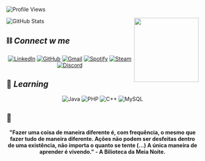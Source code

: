 
![Profile Views](https://komarev.com/ghpvc/?username=cherrytamagochi&color=blueviolet)

<img align="right" height="169" weidth="200" src="https://i.pinimg.com/originals/93/91/cd/9391cdafe739ae11eeb04b904835e643.gif">

<div align='justify'>

![GitHub Stats](https://github-readme-stats.vercel.app/api?username=cherrytamagochi&theme=transparent&bg_color=CBC3E3&border_color=5D3FD3&show_icons=true&icon_color=702963&title_color=301934&text_color=301934)
</div>

## ⛓ *Connect w me*
<div align='center'>

[![LinkedIn](https://img.shields.io/badge/LinkedIn-CBC3E3?style=for-the-badge&logo=linkedin&logoColor=white)](https://www.linkedin.com/in/giovannalopesdev/)
[![GitHub](https://img.shields.io/badge/GitHub-CBC3E3?style=for-the-badge&logo=github&logoColor=white)](https://github.com/cherrytamagochi)
[![Gmail](https://img.shields.io/badge/Gmail-CBC3E3?style=for-the-badge&logo=gmail&logoColor=white)](mailto:giovannadacostalopes@gmail.com)
[![Spotify](https://img.shields.io/badge/Spotify-CBC3E3?&style=for-the-badge&logo=spotify&logoColor=white)](https://open.spotify.com/user/ad9pghehwoz7emrsc9cdug678?si=55d401aeed1c4752)
[![Steam](https://img.shields.io/badge/Steam-CBC3E3?style=for-the-badge&logo=steam&logoColor=white)](https://steamcommunity.com/profiles/76561199138346753/)
[![Discord](https://img.shields.io/badge/Discord-CBC3E3?style=for-the-badge&logo=discord&logoColor=white)](https://discord.com/channels/@tamavlogs/)
</div>

## 📖 *Learning*
<div align='center'>

![Java](https://img.shields.io/badge/java-C3B1E1.svg?style=for-the-badge&logo=openjdk&logoColor=white)
![PHP](https://img.shields.io/badge/PHP-C3B1E1?style=for-the-badge&logo=php&logoColor=white)
![C++](https://img.shields.io/badge/C%2B%2B-C3B1E1?style=for-the-badge&logo=c%2B%2B&logoColor=white)
![MySQL](https://img.shields.io/badge/MySQL-C3B1E1?style=for-the-badge&logo=mysql&logoColor=white)
</div>

## 📜

<div align='center'>
    <b>"Fazer uma coisa de maneira diferente é, com frequência, o mesmo que fazer tudo de maneira diferente. Ações não podem ser desfeitas dentro de uma existência, não importa o quanto se tente (…) A única maneira de aprender é vivendo." - A Bilioteca da Meia Noite.<b>
</div><br>
